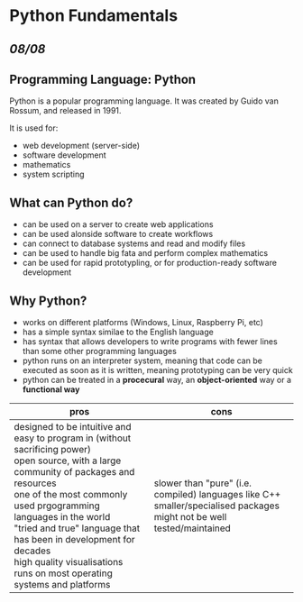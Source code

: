 # Python Fundamentals
## *08/08*

## Programming Language: Python

Python is a popular programming language. It was created by Guido van Rossum, and released in 1991.

It is used for:
* web development (server-side)
* software development
* mathematics
* system scripting

## What can Python do?
* can be used on a server to create web applications
* can be used alonside software to create workflows
* can connect to database systems and read and modify files
* can be used to handle big fata and perform complex mathematics
* can be used for rapid prototypling, or for production-ready software development

## Why Python?
* works on different platforms (Windows, Linux, Raspberry Pi, etc)
* has a simple syntax similae to the English language
* has syntax that allows developers to write programs with fewer lines than some other programming languages
* python runs on an interpreter system, meaning that code can be executed as soon as it is written, meaning prototyping can be very quick
* python can be treated in a **procecural** way, an **object-oriented** way or a **functional way**

**pros** | **cons** 
--- | --- 
designed to be intuitive and easy to program in (without sacrificing power)<br />open source, with a large community of packages and resources<br />one of the most commonly used prgogramming languages in the world<br />"tried and true" language that has been in development for decades<br />high quality visualisations<br />runs on most operating systems and platforms | slower than "pure" (i.e. compiled) languages like C++<br />smaller/specialised packages might not be well tested/maintained

